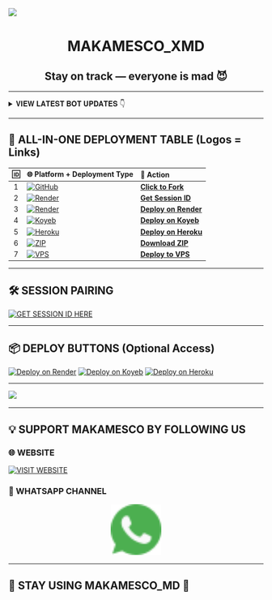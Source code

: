 <a><img src='https://files.catbox.moe/sigghy.jpg'/></a>

<h1 align="center">MAKAMESCO_XMD</h1>
<h2 align="center">Stay on track — everyone is mad 😈</h2>

---

<details>
<summary>𝐕𝐈𝐄𝐖 𝐋𝐀𝐓𝐄𝐒𝐓 𝐁𝐎𝐓 𝐔𝐏𝐃𝐀𝐓𝐄𝐒 👇</summary>

- ✅ All Downloaders Fixed and Working 🔥  
- 🚀 Performance Improvements 🤫  
- 🧠 AI Chat Smoother Than Ever  
- 🎮 New Fun Commands Added  

</details>

---

## 🧭 ALL-IN-ONE DEPLOYMENT TABLE (Logos = Links)

| 🆔 | 🌐 Platform + Deployment Type | 🔗 Action |
|:--:|:-----------------------------|:---------|
| 1 | [![GitHub](https://img.shields.io/badge/-Fork_Repo-181717?style=for-the-badge&logo=github&logoColor=white)](https://github.com/makamesco/Makamesco-md-v/fork) | **[Click to Fork](https://github.com/makamesco/Makamesco-md-v/fork)** |
| 2 | [![Render](https://img.shields.io/badge/-Get_Session_ID-2c2c2c?style=for-the-badge&logo=render&logoColor=white)](https://makamesco-md-code.onrender.com) | **[Get Session ID](https://makamesco-md-code.onrender.com)** |
| 3 | [![Render](https://img.shields.io/badge/-Render_Deploy-000000?style=for-the-badge&logo=vercel&logoColor=white)](https://render.com/) | **[Deploy on Render](https://render.com/)** |
| 4 | [![Koyeb](https://img.shields.io/badge/-Koyeb_Deploy-111111?style=for-the-badge&logo=koyeb&logoColor=white)](https://www.koyeb.com/) | **[Deploy on Koyeb](https://www.koyeb.com/)** |
| 5 | [![Heroku](https://img.shields.io/badge/-Heroku_Deploy-430098?style=for-the-badge&logo=heroku&logoColor=white)](https://dashboard.heroku.com/new?template=https://github.com/sesco001/Makamesco_md) | **[Deploy on Heroku](https://dashboard.heroku.com/new?template=https://github.com/sesco001/Makamesco_md)** |
| 6 | [![ZIP](https://img.shields.io/badge/-Download_ZIP-000000?style=for-the-badge&logo=github&logoColor=white)](https://github.com/sesco001/Makamesco_md/archive/refs/heads/main.zip) | **[Download ZIP](https://github.com/sesco001/Makamesco_md/archive/refs/heads/main.zip)** |
| 7 | [![VPS](https://img.shields.io/badge/-VPS_Deploy-gold?style=for-the-badge&logo=linux&logoColor=black)](https://bot-hosting.net/?aff=1259151615210819614) | **[Deploy to VPS](https://bot-hosting.net/?aff=1259151615210819614)** |

---

## 🛠️ SESSION PAIRING

[![GET SESSION ID HERE](https://img.shields.io/badge/GET-SESSION%20ID%20HERE-green?style=for-the-badge&logo=kenya)](https://makamesco-md-code.onrender.com)

---

## 📦 DEPLOY BUTTONS (Optional Access)

[![Deploy on Render](https://img.shields.io/badge/DEPLOY%20ON%20RENDER-3f3f3f?style=for-the-badge&logo=vercel&logoColor=white)](https://render.com/)
[![Deploy on Koyeb](https://img.shields.io/badge/DEPLOY%20ON%20KOYEB-121212?style=for-the-badge&logo=koyeb&logoColor=white)](https://www.koyeb.com/)
[![Deploy on Heroku](https://www.herokucdn.com/deploy/button.svg)](https://dashboard.heroku.com/new?template=https://github.com/sesco001/Makamesco_md)

---

<a><img src='https://files.catbox.moe/sigghy.jpg'/></a>

---

## 💡 SUPPORT MAKAMESCO BY FOLLOWING US

### 🌐 WEBSITE

[![VISIT WEBSITE](https://img.shields.io/badge/VISIT_TO_MY_WEBSITE-25D366?style=for-the-badge&logo=googlechrome&logoColor=white)](https://Makamescodigitalsolutions.com)

### 📢 WHATSAPP CHANNEL

<p align="center">
  <a href="https://whatsapp.com/channel/0029VbAEL9r5vKA7RCdnYG0S">
    <img alt="Whatsapp Channel" width="100px" src="https://raw.githubusercontent.com/PikaBotz/My_Personal_Space/main/Images/AnyaBot_pics/Anya_v2/Whatsapp.svg" />
  </a>
</p>

---

## 📌 STAY USING MAKAMESCO_MD 💯
